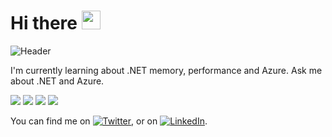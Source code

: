 # Hi there <img src="https://raw.githubusercontent.com/MartinHeinz/MartinHeinz/master/wave.gif" width="30px">
![Header](https://user-images.githubusercontent.com/10655078/89108003-876cba80-d40b-11ea-96c4-60b0029abe06.png "Header")

I'm currently learning about .NET memory, performance and Azure.
Ask me about .NET and Azure.


![](https://img.shields.io/badge/.NET-informational?style=flat&logo=visual-studio&logoColor=white&color=5c2d91)
![](https://img.shields.io/badge/DevOps-informational?style=flat&logo=azure-devops&logoColor=white&color=0078d7)
![](https://img.shields.io/badge/Azure-informational?style=flat&logo=microsoft-azure&logoColor=white&color=0089d6)
![](https://img.shields.io/badge/git-informational?style=flat&logo=git&logoColor=white&color=f05032)

You can find me on [![Twitter][1.2]][1], or on [![LinkedIn][2.2]][2].

<!-- Icons -->

[1.2]: http://i.imgur.com/wWzX9uB.png (Twitter Thaise Medeiros)
[2.2]: https://user-images.githubusercontent.com/10655078/89108898-ef72cf00-d412-11ea-85b5-9f26a4a1bfd4.png (LinkedIn Thaise Medeiros)

[1]: https://twitter.com/mdsthaise
[2]: https://www.linkedin.com/in/thaisemedeiros/
